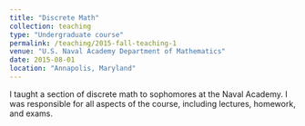 ```yaml
---
title: "Discrete Math"
collection: teaching
type: "Undergraduate course"
permalink: /teaching/2015-fall-teaching-1
venue: "U.S. Naval Academy Department of Mathematics"
date: 2015-08-01
location: "Annapolis, Maryland"
---
```


I taught a section of discrete math to sophomores at the Naval Academy. I was responsible for all aspects of the course, including lectures, homework, and exams.
